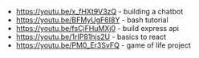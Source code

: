 - https://youtu.be/x_fHXt9V3zQ - building a chatbot
- https://youtu.be/BFMyUgF6I8Y - bash tutorial
- https://youtu.be/fsCjFHuMXj0 - build express api
- https://youtu.be/1rIP81hjs2U - basics to react
- https://youtu.be/PM0_Er3SvFQ - game of life project
